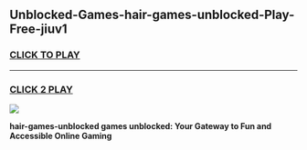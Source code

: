 
## Unblocked-Games-hair-games-unblocked-Play-Free-jiuv1
<h3>
<a href="https://premium76.site?title=hair-games-unblocked&ref=23A">CLICK TO PLAY</a></h3>
<hr>

<h3>
<a href="https://premium76.site?title=hair-games-unblocked&ref=23A">CLICK 2 PLAY</a>
  
</h3>

<a href="https://premium76.site?title=hair-games-unblocked&ref=23A"><img src="https://clearcache.store/games.png"></a>


**hair-games-unblocked games unblocked: Your Gateway to Fun and Accessible Online Gaming**
